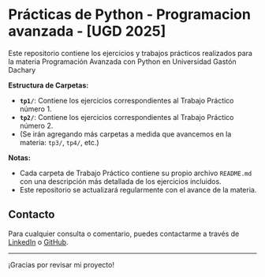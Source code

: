 # Prácticas de Python - Programacion avanzada - [UGD 2025]

Este repositorio contiene los ejercicios y trabajos prácticos realizados para la materia Programación Avanzada con Python en Universidad Gastón Dachary

**Estructura de Carpetas:**

- **`tp1/`**: Contiene los ejercicios correspondientes al Trabajo Práctico número 1.
- **`tp2/`**: Contiene los ejercicios correspondientes al Trabajo Práctico número 2.
- (Se irán agregando más carpetas a medida que avancemos en la materia: `tp3/`, `tp4/`, etc.)

**Notas:**

- Cada carpeta de Trabajo Práctico contiene su propio archivo `README.md` con una descripción más detallada de los ejercicios incluidos.
- Este repositorio se actualizará regularmente con el avance de la materia.

## Contacto

Para cualquier consulta o comentario, puedes contactarme a través de [LinkedIn](https://www.linkedin.com/in/nkaminski-profile/) o [GitHub](https://github.com/N-Kaminski).

---

¡Gracias por revisar mi proyecto!
